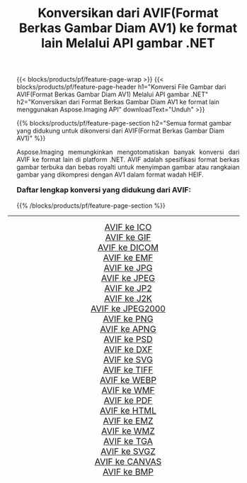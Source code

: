 ﻿---
title: Konversikan dari AVIF(Format Berkas Gambar Diam AV1) ke format lain Melalui API gambar .NET 
weight: 3920
url: /id/net/conversion/from/avif/ 
lang: id
langdirlevel: 2
locales: zh-hans,ja,it,ru,de,es,fr,nl,id,lt,pl,pt,vi,tr,ko,zh-hant,ar,hi,th,sv,cs,uk,he
description: Menggunakan Aspose.Imaging Anda dapat dengan mudah mengonversi dari AVIF(Format Berkas Gambar Diam AV1) ke format lain
---

{{< blocks/products/pf/feature-page-wrap >}}
{{< blocks/products/pf/feature-page-header h1="Konversi File Gambar dari AVIF(Format Berkas Gambar Diam AV1) Melalui API gambar .NET" h2="Konversikan dari Format Berkas Gambar Diam AV1 ke format lain menggunakan Aspose.Imaging API" downloadText="Unduh" >}}


{{% blocks/products/pf/feature-page-section  h2="Semua format gambar yang didukung untuk dikonversi dari AVIF(Format Berkas Gambar Diam AV1)" %}}
<p align=justify>Aspose.Imaging memungkinkan mengotomatiskan banyak konversi dari AVIF ke format lain di platform .NET. AVIF adalah spesifikasi format berkas gambar terbuka dan bebas royalti untuk menyimpan gambar atau rangkaian gambar yang dikompresi dengan AV1 dalam format wadah HEIF.</p>
<h3 style="margin-top:16px;">
Daftar lengkap konversi yang didukung dari AVIF:
</h3>
{{% /blocks/products/pf/feature-page-section %}}
<div class="container-fluid productfamilypage bg-gray">
    <div class="convertypes bg-gray agp-content section">
        <div class="container">
		<hr style="margin-left:-20px;"/>
		<div class="row other-converters" style="gap: 10px;font-size: 19px;text-align:center;">
		    <div class='col-md-3 other-converter remove-lp remove-rp'><a href="/imaging/id/net/conversion/avif-to-ico/" style="padding:15px;">AVIF ke ICO</a></div><div class='col-md-3 other-converter remove-lp remove-rp'><a href="/imaging/id/net/conversion/avif-to-gif/" style="padding:15px;">AVIF ke GIF</a></div><div class='col-md-3 other-converter remove-lp remove-rp'><a href="/imaging/id/net/conversion/avif-to-dicom/" style="padding:15px;">AVIF ke DICOM</a></div><div class='col-md-3 other-converter remove-lp remove-rp'><a href="/imaging/id/net/conversion/avif-to-emf/" style="padding:15px;">AVIF ke EMF</a></div><div class='col-md-3 other-converter remove-lp remove-rp'><a href="/imaging/id/net/conversion/avif-to-jpg/" style="padding:15px;">AVIF ke JPG</a></div><div class='col-md-3 other-converter remove-lp remove-rp'><a href="/imaging/id/net/conversion/avif-to-jpeg/" style="padding:15px;">AVIF ke JPEG</a></div><div class='col-md-3 other-converter remove-lp remove-rp'><a href="/imaging/id/net/conversion/avif-to-jp2/" style="padding:15px;">AVIF ke JP2</a></div><div class='col-md-3 other-converter remove-lp remove-rp'><a href="/imaging/id/net/conversion/avif-to-j2k/" style="padding:15px;">AVIF ke J2K</a></div><div class='col-md-3 other-converter remove-lp remove-rp'><a href="/imaging/id/net/conversion/avif-to-jpeg2000/" style="padding:15px;">AVIF ke JPEG2000</a></div><div class='col-md-3 other-converter remove-lp remove-rp'><a href="/imaging/id/net/conversion/avif-to-png/" style="padding:15px;">AVIF ke PNG</a></div><div class='col-md-3 other-converter remove-lp remove-rp'><a href="/imaging/id/net/conversion/avif-to-apng/" style="padding:15px;">AVIF ke APNG</a></div><div class='col-md-3 other-converter remove-lp remove-rp'><a href="/imaging/id/net/conversion/avif-to-psd/" style="padding:15px;">AVIF ke PSD</a></div><div class='col-md-3 other-converter remove-lp remove-rp'><a href="/imaging/id/net/conversion/avif-to-dxf/" style="padding:15px;">AVIF ke DXF</a></div><div class='col-md-3 other-converter remove-lp remove-rp'><a href="/imaging/id/net/conversion/avif-to-svg/" style="padding:15px;">AVIF ke SVG</a></div><div class='col-md-3 other-converter remove-lp remove-rp'><a href="/imaging/id/net/conversion/avif-to-tiff/" style="padding:15px;">AVIF ke TIFF</a></div><div class='col-md-3 other-converter remove-lp remove-rp'><a href="/imaging/id/net/conversion/avif-to-webp/" style="padding:15px;">AVIF ke WEBP</a></div><div class='col-md-3 other-converter remove-lp remove-rp'><a href="/imaging/id/net/conversion/avif-to-wmf/" style="padding:15px;">AVIF ke WMF</a></div><div class='col-md-3 other-converter remove-lp remove-rp'><a href="/imaging/id/net/conversion/avif-to-pdf/" style="padding:15px;">AVIF ke PDF</a></div><div class='col-md-3 other-converter remove-lp remove-rp'><a href="/imaging/id/net/conversion/avif-to-html/" style="padding:15px;">AVIF ke HTML</a></div><div class='col-md-3 other-converter remove-lp remove-rp'><a href="/imaging/id/net/conversion/avif-to-emz/" style="padding:15px;">AVIF ke EMZ</a></div><div class='col-md-3 other-converter remove-lp remove-rp'><a href="/imaging/id/net/conversion/avif-to-wmz/" style="padding:15px;">AVIF ke WMZ</a></div><div class='col-md-3 other-converter remove-lp remove-rp'><a href="/imaging/id/net/conversion/avif-to-tga/" style="padding:15px;">AVIF ke TGA</a></div><div class='col-md-3 other-converter remove-lp remove-rp'><a href="/imaging/id/net/conversion/avif-to-svgz/" style="padding:15px;">AVIF ke SVGZ</a></div><div class='col-md-3 other-converter remove-lp remove-rp'><a href="/imaging/id/net/conversion/avif-to-canvas/" style="padding:15px;">AVIF ke CANVAS</a></div><div class='col-md-3 other-converter remove-lp remove-rp'><a href="/imaging/id/net/conversion/avif-to-bmp/" style="padding:15px;">AVIF ke BMP</a></div>
                </div>
        </div>
    </div>
</div>
<br/>

